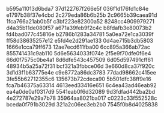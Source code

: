 b595a11013d6bda7
37d122767f266e5f
036f1d176fd1c84e
e1797b38f37e4cbd
2c279eda86b6b25b
2c9665b39caea91d
1fca766a21ab0b5f
c3bf223e82300a52
8248cc4909979271
d4a35b11de080f57
a671a39feb9f2c4c
b8fdafb3e80073b2
fd4bad077c45816e
b2786b1283a34781
5a0ea72e1ca3039f
ff58d38635257e12
e5fd4e2d291ae133
0d4ae715b3db5803
1666e1cca79ff673
12ae7ecd611fba00
6cc895a366ab72ac
855741431c9ab110
5d6e5634033f074e
2f5e9f70dfe0f6e4
66d0f7575c0be4a1
8d6dfe543c457509
6d05d597491cff61
48934b5a25a72f31
bcf321a3fbbce06d
3e660d8ca37f920c
3d1d3f1b63775e4e
c9e8772a86dc3783
77dad98662c415ee
3fe55b62712355c6
135673b72cdeca90
5b501dfc38ff9e16
fca7b46375a63314
4613eed33416e651
6c4ea43ad46eab92
ea4a0de0af0317d9
5541eab0f6d32089
9d3fdfad442ba2bd
4e272787e29a7b78
35964aa8021ba017
c0223c33f552528c
bceda0f791b3029d
321a2c06ec3eb2b0
7545f0b8d4025838
